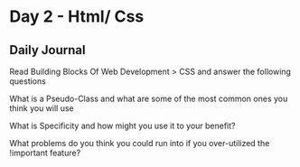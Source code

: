 # Day 2 - Html/ Css

## Daily Journal

Read Building Blocks Of Web Development > CSS and answer the following questions

What is a Pseudo-Class and what are some of the most common ones you think you will use

What is Specificity and how might you use it to your benefit?

What problems do you think you could run into if you over-utilized the !important feature?
